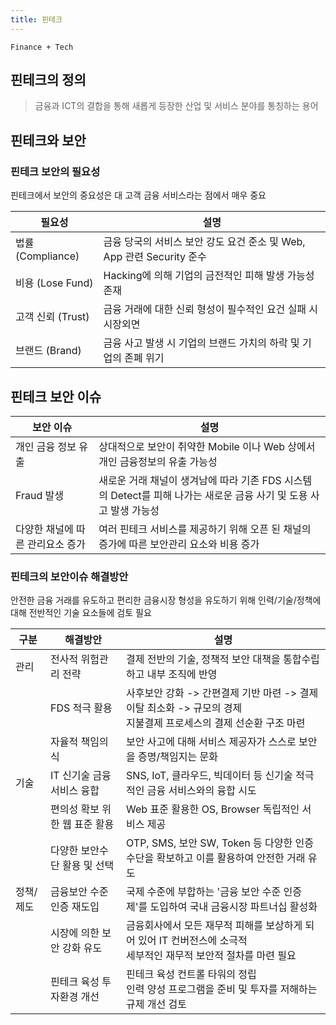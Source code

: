 ```yaml
---
title: 핀테크
---
```


`Finance + Tech`

## 핀테크의 정의
> 금융과 ICT의 결합을 통해 새롭게 등장한 산업 및 서비스 분야를 통칭하는 용어

## 핀테크와 보안
### 핀테크 보안의 필요성
핀테크에서 보안의 중요성은 대 고객 금융 서비스라는 점에서 매우 중요

|필요성|설명|
|---|----|
|법률 (Compliance) |금융 당국의 서비스 보안 강도 요건 준소 및 Web, App 관련 Security 준수 |
|비용 (Lose Fund) |Hacking에 의해 기업의 금전적인 피해 발생 가능성 존재 |
|고객 신뢰 (Trust) |금융 거래에 대한 신뢰 형성이 필수적인 요건 실패 시 시장외면 |
|브랜드 (Brand) |금융 사고 발생 시 기업의 브랜드 가치의 하락 및 기업의 존폐 위기 |

## 핀테크 보안 이슈

|보안 이슈|설명|
|-------|---|
|개인 금융 정보 유출 |상대적으로 보안이 취약한 Mobile 이나 Web 상에서 개인 금융정보의 유출 가능성 |
|Fraud 발생 |새로운 거래 채널이 생겨남에 따라 기존 FDS 시스템의 Detect를 피해 나가는 새로운 금융 사기 및 도용 사고 발생 가능성 |
|다양한 채널에 따른 관리요소 증가 |여러 핀테크 서비스를 제공하기 위해 오픈 된 채널의 증가에 따른 보안관리 요소와 비용 증가 |

### 핀테크의 보안이슈 해결방안
안전한 금융 거래를 유도하고 편리한 금융시장 형성을 유도하기 위해 인력/기술/정책에 대해 전반적인 기술 요소들에 검토 필요

|구분|해결방안|설명|
|---|------|---|
|관리 |전사적 위험관리 전략 |결제 전반의 기술, 정책적 보안 대책을 통합수립하고 내부 조직에 반영 |
| |FDS 적극 활용 |사후보안 강화 -> 간편결제 기반 마련 -> 결제이탈 최소화 -> 규모의 경제<br>지불결제 프로세스의 결제 선순환 구조 마련 |
| |자율적 책임의식 |보안 사고에 대해 서비스 제공자가 스스로 보안을 증명/책임지는 문화 |
|기술 |IT 신기술 금융서비스 융합 |SNS, IoT, 클라우드, 빅데이터 등 신기술 적극적인 금융 서비스와의 융합 시도 |
| |편의성 확보 위한 웹 표준 활용 |Web 표준 활용한 OS, Browser 독립적인 서비스 제공 |
| |다양한 보안수단 활용 및 선택 |OTP, SMS, 보안 SW, Token 등 다양한 인증 수단을 확보하고 이를 활용하여 안전한 거래 유도 |
|정책/제도 |금융보안 수준 인증 재도입 |국제 수준에 부합하는 '금융 보안 수준 인증제'를 도입하여 국내 금융시장 파트너십 활성화 |
| |시장에 의한 보안 강화 유도 |금융회사에서 모든 재무적 피해를 보상하게 되어 있어 IT 컨버전스에 소극적<br>세부적인 재무적 보안적 절차를 마련 필요 |
| |핀테크 육성 투자환경 개선 |핀테크 육성 컨트롤 타워의 정립<br>인력 양성 프로그램을 준비 및 투자를 저해하는 규제 개선 검토 |
